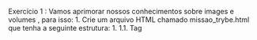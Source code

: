 Exercício 1 :
Vamos aprimorar nossos conhecimentos sobre images e volumes , para isso:
    1. Crie um arquivo HTML chamado missao_trybe.html que tenha a seguinte estrutura: 
        1. 1.1. Tag <title> com o seguinte texto "Trybe"; 
        2. 1.2. Tag <H1> com o seguinte texto "Missão da Trybe"; 
        3. 1.3. Tag <p> com o seguinte texto "Gerar oportunidade para pessoas";
    2. Crie um container para manter um servidor httpd:2.4 Apache e vincule sua porta interna com a porta 4545 da sua máquina local.
    3. Após criar o container acesse a página HTML que está rodando no servidor em seu browser.
    
    docker run -d --name missao-trybe -p 4545:80 -v ~/trybe/trybe-exercises/modulo_3-Desenvolvimento_Back-End/bloco-19-docker/dia-3-orquestrando-containers-com-docker-compose/exercise:/usr/local/apache2/htdocs httpd:2.4

    4. Acesse o arquivo missao_trybe.html e acrescente a tag <p> com o seguinte texto "Nosso negócio é GENTE! #VQV";
    5. Obtenha o id do container httpd:2.4 ;
    6. Obtenha o Mounts através da propriedade Source que deve mostrar o volume desse container no Docker Host ;
    7. Agora pare o container httpd:2.4 ;
    8. Exclua o seu container;
    9. Verifique se a pasta onde você salvo o arquivo html permanece no mesmo lugar;
    10. Obtenha o IMAGE ID do servidor;
    11. Depois de obter o IMAGE ID , exclua a imagem.

Exercício 2 :
    1. Crie o arquivo Compose para subir um ghost blog , essa plataforma é similar com o Wordpress e é utilizada para criar sites de conteúdo. Você pode ler no site oficial como criar conteúdos nele e utilizá-lo. Para esse exercício, utilizaremos apenas sua página de exemplo:
    2. Utilize a versão "3" no arquivo;
    3. Crie um service para subir a plataforma, utilize a imagem ghost:1-alpine ;
    4. Publique a porta 2368 , fazendo bind também para a 2368 ;
    5. Suba a aplicação utilizando o docker-compose e então acesse a porta publicada para validar se deu tudo certo.




Exercício 3 :
Por padrão o ghost utiliza um sqlite interno para salvar as informações, porém, vamos alterar esse comportamento para exercitar nossos conhecimentos:
    1. Crie um novo serviço para o nosso banco de dados, podemos utilizar um mysql, utilize a imagem mysql:5.7 ;
    2. Precisamos definir uma senha root para o nosso bd , para isso utilize a variável MYSQL_ROOT_PASSWORD , lembre-se que é possível utilizar a sintaxe ${} para passar uma env do host , para a env do container ;
    3. Agora precisamos configurar nosso service com o ghost para utilizar o MySQL, para isso defina a variável database__client para mysql ;
    4. Defina o nome ghost para o nome do database utilizando a variável database__connection__database ;
    5. E então, indique a conexão para o nosso MySQL na env database__connection__host ;
    6. Para definir a pessoa usuária ( root ) e senha (a mesma que definimos no nosso MySQL), utilize respectivamente as envs database__connection__user e database__connection__password .
    7. Utilize a opção depends_on para criar relações de dependências entre os serviços.
    8. Suba o ambiente com o novo arquivo usando o docker-compose e então acesse a porta.
      
Exercício 4 :
Agora vamos praticar os conceitos de volumes e networks .
    1. Configure o nosso serviço mysql para utilizar um volume, conforme vimos no conteúdo, utilize o caminho target /var/lib/mysql .
    2. Ao invés de utilizar a rede padrão criada pelo Compose , defina uma rede chamada my-network para a comunicação dos dois serviços.
    3. Suba o ambiente com o novo arquivo usando o docker-compose e então acesse-o.